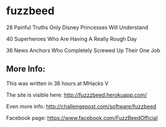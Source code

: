 # fuzzbeed
28 Painful Truths Only Disney Princesses Will Understand

40 Superheroes Who Are Having A Really Rough Day

36 News Anchors Who Completely Screwed Up Their One Job

## More Info:
This was written in 36 hours at MHacks V

The site is visible here: http://fuzzzbeed.herokuapp.com/ 

Even more info: http://challengepost.com/software/fuzzbeed

Facebook page: https://www.facebook.com/FuzzBeedOfficial
